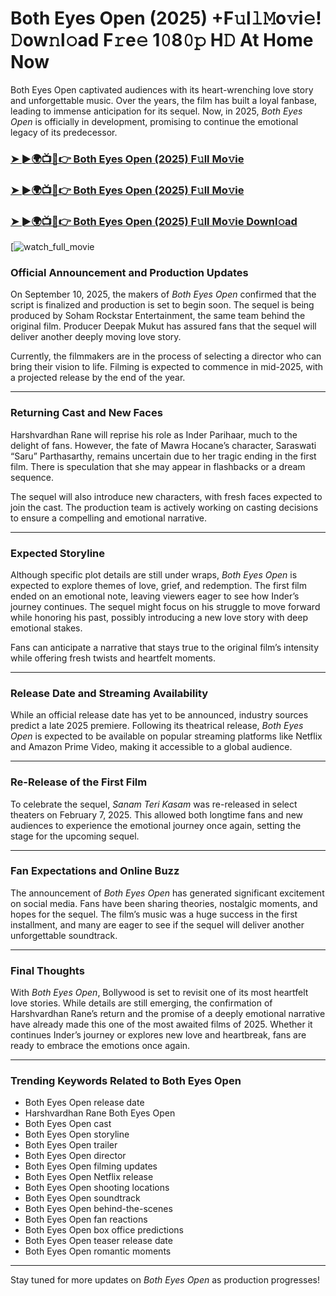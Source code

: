 # Both Eyes Open (2025) +F𝚞l𝚕𝙼o𝚟i𝚎! 𝙳ow𝚗l𝚘ad F𝚛e𝚎 1𝟶8𝟶𝚙 H𝙳 At Home Now

Both Eyes Open captivated audiences with its heart-wrenching love story and unforgettable music. Over the years, the film has built a loyal fanbase, leading to immense anticipation for its sequel. Now, in 2025, *Both Eyes Open* is officially in development, promising to continue the emotional legacy of its predecessor.

### [➤ ►🌍📺📱👉   Both Eyes Open (2025) F𝚞ll Mo𝚟ie](https://rb.gy/hymrdb)

### [➤ ►🌍📺📱👉   Both Eyes Open (2025) F𝚞ll Mo𝚟ie](https://rb.gy/hymrdb)

### [➤ ►🌍📺📱👉   Both Eyes Open (2025) F𝚞ll Mo𝚟ie Downl𝚘ad](https://rb.gy/hymrdb)

[![watch_full_movie](https://media.themoviedb.org/t/p/w220_and_h330_face/vUFlxh6GXHuqnGBPeXgBlZpNCFS.jpg)

### **Official Announcement and Production Updates**

On September 10, 2025, the makers of *Both Eyes Open* confirmed that the script is finalized and production is set to begin soon. The sequel is being produced by Soham Rockstar Entertainment, the same team behind the original film. Producer Deepak Mukut has assured fans that the sequel will deliver another deeply moving love story.

Currently, the filmmakers are in the process of selecting a director who can bring their vision to life. Filming is expected to commence in mid-2025, with a projected release by the end of the year.

---

### **Returning Cast and New Faces**

Harshvardhan Rane will reprise his role as Inder Parihaar, much to the delight of fans. However, the fate of Mawra Hocane’s character, Saraswati “Saru” Parthasarthy, remains uncertain due to her tragic ending in the first film. There is speculation that she may appear in flashbacks or a dream sequence.

The sequel will also introduce new characters, with fresh faces expected to join the cast. The production team is actively working on casting decisions to ensure a compelling and emotional narrative.

---

### **Expected Storyline**

Although specific plot details are still under wraps, *Both Eyes Open* is expected to explore themes of love, grief, and redemption. The first film ended on an emotional note, leaving viewers eager to see how Inder’s journey continues. The sequel might focus on his struggle to move forward while honoring his past, possibly introducing a new love story with deep emotional stakes.

Fans can anticipate a narrative that stays true to the original film’s intensity while offering fresh twists and heartfelt moments.

---

### **Release Date and Streaming Availability**

While an official release date has yet to be announced, industry sources predict a late 2025 premiere. Following its theatrical release, *Both Eyes Open* is expected to be available on popular streaming platforms like Netflix and Amazon Prime Video, making it accessible to a global audience.

---

### **Re-Release of the First Film**

To celebrate the sequel, *Sanam Teri Kasam* was re-released in select theaters on February 7, 2025. This allowed both longtime fans and new audiences to experience the emotional journey once again, setting the stage for the upcoming sequel.

---

### **Fan Expectations and Online Buzz**

The announcement of *Both Eyes Open* has generated significant excitement on social media. Fans have been sharing theories, nostalgic moments, and hopes for the sequel. The film’s music was a huge success in the first installment, and many are eager to see if the sequel will deliver another unforgettable soundtrack.

---

### **Final Thoughts**

With *Both Eyes Open*, Bollywood is set to revisit one of its most heartfelt love stories. While details are still emerging, the confirmation of Harshvardhan Rane’s return and the promise of a deeply emotional narrative have already made this one of the most awaited films of 2025. Whether it continues Inder’s journey or explores new love and heartbreak, fans are ready to embrace the emotions once again.

---

### **Trending Keywords Related to Both Eyes Open**

- Both Eyes Open release date  
- Harshvardhan Rane Both Eyes Open  
- Both Eyes Open cast  
- Both Eyes Open storyline  
- Both Eyes Open trailer  
- Both Eyes Open director  
- Both Eyes Open filming updates  
- Both Eyes Open Netflix release  
- Both Eyes Open shooting locations  
- Both Eyes Open soundtrack  
- Both Eyes Open behind-the-scenes  
- Both Eyes Open fan reactions  
- Both Eyes Open box office predictions  
- Both Eyes Open teaser release date  
- Both Eyes Open romantic moments  

---

Stay tuned for more updates on *Both Eyes Open* as production progresses!
